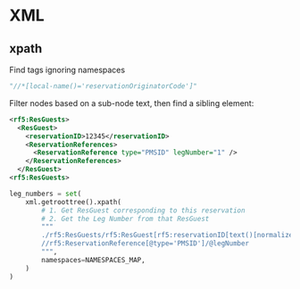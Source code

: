 # XML

## xpath

Find tags ignoring namespaces

```py
"//*[local-name()='reservationOriginatorCode']"
```

Filter nodes based on a sub-node text, then find a sibling element:

```xml
<rf5:ResGuests>
  <ResGuest>
    <reservationID>12345</reservationID>
    <ReservationReferences>
      <ReservationReference type="PMSID" legNumber="1" />
    </ReservationReferences>
  </ResGuest>
<rf5:ResGuests>
```

```py
leg_numbers = set(
    xml.getroottree().xpath(
        # 1. Get ResGuest corresponding to this reservation
        # 2. Get the Leg Number from that ResGuest
        """
        ./rf5:ResGuests/rf5:ResGuest[rf5:reservationID[text()[normalize-space(.)='12345']]]
        //rf5:ReservationReference[@type='PMSID']/@legNumber
        """,
        namespaces=NAMESPACES_MAP,
    )
)
```



